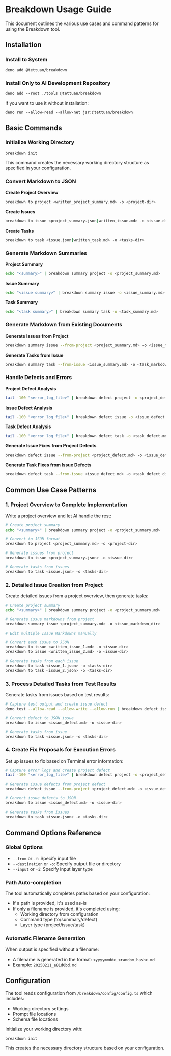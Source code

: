 # Breakdown Usage Guide

This document outlines the various use cases and command patterns for using the Breakdown tool.

## Installation

### Install to System

```
deno add @tettuan/breakdown
```

### Install Only to AI Development Repository

```
deno add --root ./tools @tettuan/breakdown
```

If you want to use it without installation:

```
deno run --allow-read --allow-net jsr:@tettuan/breakdown
```

## Basic Commands

### Initialize Working Directory

```bash
breakdown init
```

This command creates the necessary working directory structure as specified in your configuration.

### Convert Markdown to JSON

**Create Project Overview**

```bash
breakdown to project <written_project_summary.md> -o <project-dir>
```

**Create Issues**

```bash
breakdown to issue <project_summary.json|written_issue.md> -o <issue-dir>
```

**Create Tasks**

```bash
breakdown to task <issue.json|written_task.md> -o <tasks-dir>
```

### Generate Markdown Summaries

**Project Summary**

```bash
echo "<summary>" | breakdown summary project -o <project_summary.md>
```

**Issue Summary**

```bash
echo "<issue summary>" | breakdown summary issue -o <issue_summary.md>
```

**Task Summary**

```bash
echo "<task summary>" | breakdown summary task -o <task_summary.md>
```

### Generate Markdown from Existing Documents

**Generate Issues from Project**

```bash
breakdown summary issue --from-project <project_summary.md> -o <issue_markdown_dir>
```

**Generate Tasks from Issue**

```bash
breakdown summary task --from-issue <issue_summary.md> -o <task_markdown_dir>
```

### Handle Defects and Errors

**Project Defect Analysis**

```bash
tail -100 "<error_log_file>" | breakdown defect project -o <project_defect.md>
```

**Issue Defect Analysis**

```bash
tail -100 "<error_log_file>" | breakdown defect issue -o <issue_defect.md>
```

**Task Defect Analysis**

```bash
tail -100 "<error_log_file>" | breakdown defect task -o <task_defect.md>
```

**Generate Issue Fixes from Project Defects**

```bash
breakdown defect issue --from-project <project_defect.md> -o <issue_defect_dir>
```

**Generate Task Fixes from Issue Defects**

```bash
breakdown defect task --from-issue <issue_defect.md> -o <task_defect_dir>
```

## Common Use Case Patterns

### 1. Project Overview to Complete Implementation

Write a project overview and let AI handle the rest:

```bash
# Create project summary
echo "<summary>" | breakdown summary project -o <project_summary.md>

# Convert to JSON format
breakdown to project <project_summary.md> -o <project-dir>

# Generate issues from project
breakdown to issue <project_summary.json> -o <issue-dir>

# Generate tasks from issues
breakdown to task <issue.json> -o <tasks-dir>
```

### 2. Detailed Issue Creation from Project

Create detailed issues from a project overview, then generate tasks:

```bash
# Create project summary
echo "<summary>" | breakdown summary project -o <project_summary.md>

# Generate issue markdowns from project
breakdown summary issue <project_summary.md> -o <issue_markdown_dir>

# Edit multiple Issue Markdowns manually

# Convert each issue to JSON
breakdown to issue <written_issue_1.md> -o <issue-dir>
breakdown to issue <written_issue_2.md> -o <issue-dir>

# Generate tasks from each issue
breakdown to task <issue_1.json> -o <tasks-dir>
breakdown to task <issue_2.json> -o <tasks-dir>
```

### 3. Process Detailed Tasks from Test Results

Generate tasks from issues based on test results:

```bash
# Capture test output and create issue defect
deno test --allow-read --allow-write --allow-run | breakdown defect issue -o <issue_defect.md>

# Convert defect to JSON issue
breakdown to issue <issue_defect.md> -o <issue-dir>

# Generate tasks from issue
breakdown to task <issue.json> -o <tasks-dir>
```

### 4. Create Fix Proposals for Execution Errors

Set up issues to fix based on Terminal error information:

```bash
# Capture error logs and create project defect
tail -100 "<error_log_file>" | breakdown defect project -o <project_defect.md>

# Generate issue defects from project defect
breakdown defect issue --from-project <project_defect.md> -o <issue_defect_dir>

# Convert issue defects to JSON
breakdown to issue <issue_defect.md> -o <issue-dir>

# Generate tasks from issues
breakdown to task <issue.json> -o <tasks-dir>
```

## Command Options Reference

### Global Options

- `--from` or `-f`: Specify input file
- `--destination` or `-o`: Specify output file or directory
- `--input` or `-i`: Specify input layer type

### Path Auto-completion

The tool automatically completes paths based on your configuration:

- If a path is provided, it's used as-is
- If only a filename is provided, it's completed using:
  - Working directory from configuration
  - Command type (to/summary/defect)
  - Layer type (project/issue/task)

### Automatic Filename Generation

When output is specified without a filename:

- A filename is generated in the format: `<yyyymmdd>_<random_hash>.md`
- Example: `20250211_e81d0bd.md`

## Configuration

The tool reads configuration from `/breakdown/config/config.ts` which includes:

- Working directory settings
- Prompt file locations
- Schema file locations

Initialize your working directory with:

```bash
breakdown init
```

This creates the necessary directory structure based on your configuration.
